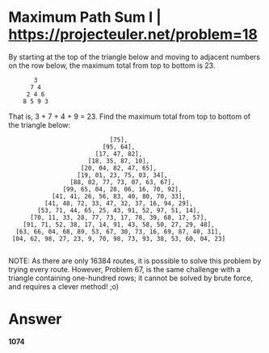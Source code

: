 #  Maximum Path Sum I | https://projecteuler.net/problem=18 


By starting at the top of the triangle below and moving to 
adjacent numbers on the row below, the maximum total from top to bottom is 23.
```
       3
      7 4
     2 4 6
    8 5 9 3
```
That is, 3 + 7 + 4 + 9 = 23.
Find the maximum total from top to bottom of the triangle below:




```
                            [75],                            
                          [95, 64],                          
                        [17, 47, 82],                        
                      [18, 35, 87, 10],                      
                    [20, 04, 82, 47, 65],                     
                   [19, 01, 23, 75, 03, 34],                   
                 [88, 02, 77, 73, 07, 63, 67],                 
               [99, 65, 04, 28, 06, 16, 70, 92],               
            [41, 41, 26, 56, 83, 40, 80, 70, 33],            
          [41, 48, 72, 33, 47, 32, 37, 16, 94, 29],          
        [53, 71, 44, 65, 25, 43, 91, 52, 97, 51, 14],        
      [70, 11, 33, 28, 77, 73, 17, 78, 39, 68, 17, 57],      
    [91, 71, 52, 38, 17, 14, 91, 43, 58, 50, 27, 29, 48],    
  [63, 66, 04, 68, 89, 53, 67, 30, 73, 16, 69, 87, 40, 31],   
 [04, 62, 98, 27, 23, 9, 70, 98, 73, 93, 38, 53, 60, 04, 23]  
 
 ```


NOTE: As there are only 16384 routes, it is possible to solve this problem
by trying every route. However, Problem 67, is the same challenge with a 
triangle containing one-hundred rows; it cannot be solved by brute force, 
and requires a clever method! ;o)


# Answer

**1074**
